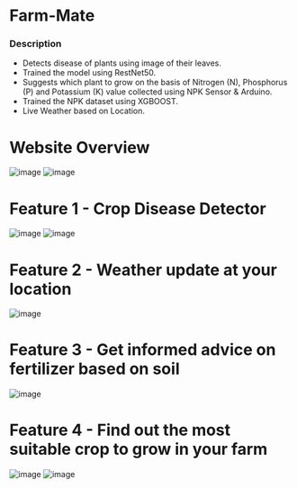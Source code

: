# Farm-Mate

### Description
  * Detects disease of plants using image of their leaves.
  * Trained the model using RestNet50.
  * Suggests which plant to grow on the basis of Nitrogen (N), Phosphorus (P) and Potassium (K) value collected using NPK Sensor & Arduino.
  * Trained the NPK dataset using XGBOOST.
  * Live Weather based on Location.
 
 
 # Website Overview
![image](https://user-images.githubusercontent.com/63898454/235319455-50c77377-8364-475a-9be7-7a2d9d558909.png)
![image](https://user-images.githubusercontent.com/63898454/235319471-0031e456-237b-4b85-bbf1-14feafbcd2b3.png)



# Feature 1 - Crop Disease Detector
![image](https://user-images.githubusercontent.com/63898454/235319505-d3cb2e14-308d-4b6f-9bdb-639d6b84dd23.png)
![image](https://user-images.githubusercontent.com/63898454/235319526-11b091ad-9534-4576-b677-59a01c4a3411.png)


# Feature 2 - Weather update at your location
![image](https://user-images.githubusercontent.com/63898454/235319562-e3ffda7c-c157-4730-ae92-26941f3c255d.png)


# Feature 3 - Get informed advice on fertilizer based on soil
![image](https://user-images.githubusercontent.com/63898454/235319597-c90fd542-1e82-45b2-acc2-055c1f703537.png)

# Feature 4 - Find out the most suitable crop to grow in your farm
![image](https://user-images.githubusercontent.com/63898454/235319622-e01187fe-f001-4a7d-8221-fad5c2074a70.png)
![image](https://user-images.githubusercontent.com/63898454/235319646-f1869df6-18b4-446e-83d3-fd1528eb7106.png)

